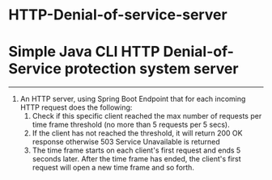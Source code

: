 # HTTP-Denial-of-service-server
# Simple Java CLI HTTP Denial-of-Service protection system server
- - - -
1. An HTTP server, using Spring Boot
	Endpoint that for each incoming HTTP request does the following:
      1.  Check if this specific client reached the max number of requests per time frame threshold (no more than 5 requests per 5 secs).
      2.  If the client has not reached the threshold, it will return 200 OK response otherwise 503 Service Unavailable is returned
      3.  The time frame starts on each client's first request and ends 5 seconds later. After the time frame has ended, the client's first request will open a new time frame and so forth.
     
